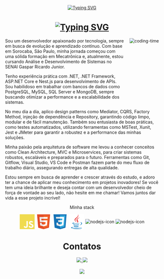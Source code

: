 
<div align="center">
<a href="https://git.io/typing-svg"><img src="https://readme-typing-svg.demolab.com?font=Exo+2&size=25&duration=1&pause=1000&color=A033F7&center=true&vCenter=true&repeat=false&width=435&lines=Gustavo+Oliveira" alt="Typing SVG" /></a>
  
  <h1><a href="https://git.io/typing-svg"><img src="https://readme-typing-svg.demolab.com?font=Exo+2&size=25&duration=2000&pause=1000&color=A033F7&center=true&width=435&separator=%3C&lines=Hello!+It's+a+pleasure+to+meet+you.%3CI'm+a+backend+developer+from+Brazil+;)%3CC%23+%7C+.NET+%7C+Git+%7C+Gitflow+%7C+Nest.js+%3CI'm+always+learning+new+technologies!" alt="Typing SVG" /></a></h1>
</div>

<div style="margin-left: 15px;">
  <img align="right" height="220" alt="coding-time" src="synthwave_code.gif" style="margin-left: 15px;">
</div>
<div align="center">
  
  <div align="center">
<p align="left"> Sou um desenvolvedor apaixonado por tecnologia, sempre em busca de evolução e aprendizado contínuo. Com base em Sorocaba, São Paulo, minha jornada começou com uma sólida formação em Mecatrônica e, atualmente, estou cursando Análise e Desenvolvimento de Sistemas no SENAI Gaspar Ricardo Junior.</p>

<p align="left">Tenho experiência prática com .NET, .NET Framework, ASP.NET Core e Nest.js para desenvolvimento de APIs. Sou habilidoso em trabalhar com bancos de dados como PostgreSQL, MySQL, SQL Server e MongoDB, sempre buscando otimizar a performance e a escalabilidade dos sistemas.

<p align="left">No meu dia a dia, aplico design patterns como Mediator, CQRS, Factory Method, injeção de dependência e Repository, garantindo código limpo, modular e de fácil manutenção. Também sou entusiasta de boas práticas, como testes automatizados, utilizando ferramentas como MSTest, Xunit, Jest e JMeter para garantir a robustez e a performance das minhas soluções.</p>

<p align="left">Minha paixão pela arquitetura de software me levou a conhecer conceitos como Clean Architecture, MVC e Microservices, para criar sistemas robustos, escaláveis e preparados para o futuro. Ferramentas como Git, Gitflow, Visual Studio, VS Code e Postman fazem parte do meu fluxo de trabalho diário, assegurando entregas de alta qualidade.</p>

<p align="left">Estou sempre em busca de aprender e crescer através do estudo, e adoro ter a chance de aplicar meu conhecimento em projetos inovadores! Se você tem uma ideia brilhante e deseja contar com um desenvolvedor cheio de força de vontade ao seu lado, não hesite em me chamar! Vamos juntos dar vida a esse projeto incrível!</p>  

<p align="center">Minha stack</p>
      <img align="center" height="50" width="50" alt="js-icon"  src="https://raw.githubusercontent.com/devicons/devicon/master/icons/javascript/javascript-plain.svg">
      <img align="center" height="50" width="50" alt="html-icon" src="https://raw.githubusercontent.com/devicons/devicon/master/icons/html5/html5-original.svg">
      <img align="center" height="50" width="50" alt="css-icon" src="https://raw.githubusercontent.com/devicons/devicon/master/icons/css3/css3-original.svg">
      <img align="center" height="50" width="50" alt="nodejs-icon" src="https://raw.githubusercontent.com/devicons/devicon/master/icons/java/java-original.svg">
      <img align="center" height="50" width="50" alt="nodejs-icon" src="https://cdn.jsdelivr.net/gh/devicons/devicon/icons/c/c-original.svg">
      <img align="center" height="50" width="50" alt="nodejs-icon" src="https://cdn.jsdelivr.net/gh/devicons/devicon/icons/postgresql/postgresql-plain-wordmark.svg">
      <h1 align="center">Contatos</h1>
        <a href = "mailto: gustavooliveira812@gmail.com">
          <img width="50" src="gmail.png">
        </a>
        <a href = "https://www.linkedin.com/in/gustavo-oliveira-da-cunha-606097269/">
          <img width="50" src="linkedin.png">
        </a>
        <br><br>
      <div display=inline-block">
        <img align="center" height="240em" src="https://github-readme-stats.vercel.app/api/top-langs/?username=GtOliv3r&layout=compact&langs_count=16&theme=midnight-purple">
      </div>
    </div>
 </div>

